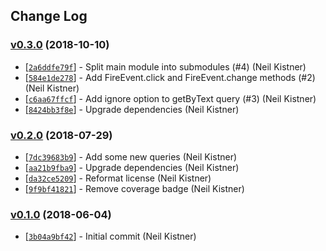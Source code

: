 ## Change Log

### [v0.3.0](https://github.com/wyze/bs-dom-testing-library/releases/tag/v0.3.0) (2018-10-10)

* [[`2a6ddfe79f`](https://github.com/wyze/bs-dom-testing-library/commit/2a6ddfe79f)] - Split main module into submodules (#4) (Neil Kistner)
* [[`584e1de278`](https://github.com/wyze/bs-dom-testing-library/commit/584e1de278)] - Add FireEvent.click and FireEvent.change methods (#2) (Neil Kistner)
* [[`c6aa67ffcf`](https://github.com/wyze/bs-dom-testing-library/commit/c6aa67ffcf)] - Add ignore option to getByText query (#3) (Neil Kistner)
* [[`8424bb3f8e`](https://github.com/wyze/bs-dom-testing-library/commit/8424bb3f8e)] - Upgrade dependencies (Neil Kistner)

### [v0.2.0](https://github.com/wyze/bs-dom-testing-library/releases/tag/v0.2.0) (2018-07-29)

* [[`7dc39683b9`](https://github.com/wyze/bs-dom-testing-library/commit/7dc39683b9)] - Add some new queries (Neil Kistner)
* [[`aa21b9fba9`](https://github.com/wyze/bs-dom-testing-library/commit/aa21b9fba9)] - Upgrade dependencies (Neil Kistner)
* [[`da32ce5209`](https://github.com/wyze/bs-dom-testing-library/commit/da32ce5209)] - Reformat license (Neil Kistner)
* [[`9f9bf41821`](https://github.com/wyze/bs-dom-testing-library/commit/9f9bf41821)] - Remove coverage badge (Neil Kistner)

### [v0.1.0](https://github.com/wyze/bs-dom-testing-library/releases/tag/v0.1.0) (2018-06-04)

* [[`3b04a9bf42`](https://github.com/wyze/bs-dom-testing-library/commit/3b04a9bf42)] - Initial commit (Neil Kistner)
